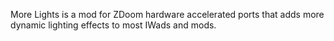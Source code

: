 More Lights is a mod for ZDoom hardware accelerated ports that adds more dynamic lighting effects to most IWads and mods.
